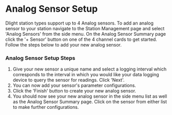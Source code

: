 # Analog Sensor Setup

Dlight station types support up to 4 Analog sensors. To add an analog sensor to your station navigate to the Station Management page and select 'Analog Sensors' from the side menu. On the Analog Sensor Summary page click the '+ Sensor' button on one of the 4 channel cards to get started. Follow the steps below to add your new analog sensor.

### Analog Sensor Setup Steps

1.  Give your new sensor a unique name and select a logging interval which corresponds to the interval in which you would like your data logging device to query the sensor for readings. Click 'Next'.
2.  You can now add your sensor's parameter configurations.
3.  Click the 'Finish' button to create your new analog sensor.
4.  You should now see your new analog sensor in the side menu list as well as the Analog Sensor Summary page. Click on the sensor from either list to make further configurations.